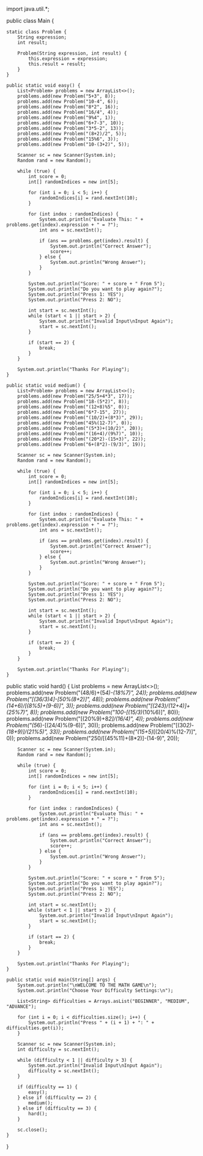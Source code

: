 import java.util.*;

public class Main {

    static class Problem {
        String expression;
        int result;

        Problem(String expression, int result) {
            this.expression = expression;
            this.result = result;
        }
    }

    public static void easy() {
        List<Problem> problems = new ArrayList<>();
        problems.add(new Problem("5+3", 8));
        problems.add(new Problem("10-4", 6));
        problems.add(new Problem("8*2", 16));
        problems.add(new Problem("16/4", 4));
        problems.add(new Problem("9%4", 1));
        problems.add(new Problem("6+7-3", 10));
        problems.add(new Problem("3*5-2", 13));
        problems.add(new Problem("(8+2)/2", 5));
        problems.add(new Problem("15%6", 3));
        problems.add(new Problem("10-(3+2)", 5));

        Scanner sc = new Scanner(System.in);
        Random rand = new Random();

        while (true) {
            int score = 0;
            int[] randomIndices = new int[5];

            for (int i = 0; i < 5; i++) {
                randomIndices[i] = rand.nextInt(10);
            }

            for (int index : randomIndices) {
                System.out.println("Evaluate This: " + problems.get(index).expression + " = ?");
                int ans = sc.nextInt();

                if (ans == problems.get(index).result) {
                    System.out.println("Correct Answer");
                    score++;
                } else {
                    System.out.println("Wrong Answer");
                }
            }

            System.out.println("Score: " + score + " From 5");
            System.out.println("Do you want to play again?");
            System.out.println("Press 1: YES");
            System.out.println("Press 2: NO");

            int start = sc.nextInt();
            while (start < 1 || start > 2) {
                System.out.println("Invalid Input\nInput Again");
                start = sc.nextInt();
            }

            if (start == 2) {
                break;
            }
        }

        System.out.println("Thanks For Playing");
    }

    public static void medium() {
        List<Problem> problems = new ArrayList<>();
        problems.add(new Problem("25/5+4*3", 17));
        problems.add(new Problem("18-(5*2)", 8));
        problems.add(new Problem("(12+8)%5", 0));
        problems.add(new Problem("6*7-15", 27));
        problems.add(new Problem("(10/2)+(8*3)", 29));    
        problems.add(new Problem("45%(12-7)", 0));
        problems.add(new Problem("(5*3)+(10/2)", 20));
        problems.add(new Problem("(16+4)/(9%7)", 10));
        problems.add(new Problem("(20*2)-(15+3)", 22));
        problems.add(new Problem("6+(8*2)-(9/3)", 19));

        Scanner sc = new Scanner(System.in);
        Random rand = new Random();

        while (true) {
            int score = 0;
            int[] randomIndices = new int[5];

            for (int i = 0; i < 5; i++) {
                randomIndices[i] = rand.nextInt(10);
            }

            for (int index : randomIndices) {
                System.out.println("Evaluate This: " + problems.get(index).expression + " = ?");
                int ans = sc.nextInt();

                if (ans == problems.get(index).result) {
                    System.out.println("Correct Answer");
                    score++;
                } else {
                    System.out.println("Wrong Answer");
                }
            }

            System.out.println("Score: " + score + " From 5");
            System.out.println("Do you want to play again?");
            System.out.println("Press 1: YES");
            System.out.println("Press 2: NO");

            int start = sc.nextInt();
            while (start < 1 || start > 2) {
                System.out.println("Invalid Input\nInput Again");
                start = sc.nextInt();
            }

            if (start == 2) {
                break;
            }
        }

        System.out.println("Thanks For Playing");
    }
public static void hard() {
        List<Problem> problems = new ArrayList<>();
        problems.add(new Problem("(48/6)+(5*4)-(18%7)", 24));
        problems.add(new Problem("[(36/3)*4]-[50%(8+2)]", 48));
        problems.add(new Problem("(14+6)/[(8%5)+(9-6)]", 3));
        problems.add(new Problem("[(24*3)/(12+4)]+(25%7)", 8));
        problems.add(new Problem("100-[(15/3)*(10%6)]", 80));
        problems.add(new Problem("[(20%9)+8*2]/(16/4)", 4));
        problems.add(new Problem("(5*6)-[(24/4)%(9-6)]", 30));
        problems.add(new Problem("[(30*2)-(18+9)]/(21%5)", 33));
        problems.add(new Problem("(15+5)*[(20/4)%(12-7)]", 0));
        problems.add(new Problem("250/[(45%11)+(8*2)]-(14-9)", 20));


        Scanner sc = new Scanner(System.in);
        Random rand = new Random();

        while (true) {
            int score = 0;
            int[] randomIndices = new int[5];

            for (int i = 0; i < 5; i++) {
                randomIndices[i] = rand.nextInt(10);
            }

            for (int index : randomIndices) {
                System.out.println("Evaluate This: " + problems.get(index).expression + " = ?");
                int ans = sc.nextInt();

                if (ans == problems.get(index).result) {
                    System.out.println("Correct Answer");
                    score++;
                } else {
                    System.out.println("Wrong Answer");
                }
            }

            System.out.println("Score: " + score + " From 5");
            System.out.println("Do you want to play again?");
            System.out.println("Press 1: YES");
            System.out.println("Press 2: NO");

            int start = sc.nextInt();
            while (start < 1 || start > 2) {
                System.out.println("Invalid Input\nInput Again");
                start = sc.nextInt();
            }

            if (start == 2) {
                break;
            }
        }

        System.out.println("Thanks For Playing");
    }

    public static void main(String[] args) {
        System.out.println("\nWELCOME TO THE MATH GAME\n");
        System.out.println("Choose Your Difficulty Settings:\n");

        List<String> difficulties = Arrays.asList("BEGINNER", "MEDIUM", "ADVANCE");

        for (int i = 0; i < difficulties.size(); i++) {
            System.out.println("Press " + (i + 1) + ": " + difficulties.get(i));
        }

        Scanner sc = new Scanner(System.in);
        int difficulty = sc.nextInt();

        while (difficulty < 1 || difficulty > 3) {
            System.out.println("Invalid Input\nInput Again");
            difficulty = sc.nextInt();
        }

        if (difficulty == 1) {
            easy();
        } else if (difficulty == 2) {
            medium();
        } else if (difficulty == 3) {
            hard();
        }

        sc.close();
    }
}
